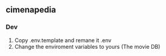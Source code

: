## cimenapedia

### Dev

1. Copy .env.template and remane it .env
2. Change the enviroment variables to yours (The movie DB)

